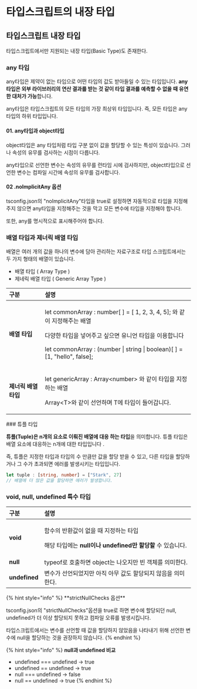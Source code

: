 # 타입스크립트의 내장 타입

## 타입스크립트 내장 타입

 타입스크립트에서만 지원되는 내장 타입\(Basic Type\)도 존재한다.

### any 타입

 any타입은 제약이 없는 타입으로 어떤 타입의 값도 받아들일 수 있는 타입입니다. **any타입은 외부 라이브러리의 연산 결과를 받는 것 같이 타입 결과를 예측할 수 없을 때 유연한 대처가 가능**합니다. 

 any타입은 타입스크립트의 모든 타입의 가장 최상위 타입입니다. 즉, 모든 타입은 any타입의 하위 타입입니다.

#### 01. any타입과 object타입

 object타입은 any 타입처럼 타입 구분 없이 값을 할당할 수 있는 특성이 있습니다. 그러나 속성의 유무를 검사하는 시점이 다릅니다.

 any타입으로 선언한 변수는 속성의 유무를 런타임 시에 검사하지만, object타입으로 선언한 변수는 컴파일 시간에 속성의 유무를 검사합니다.

#### 02 .noImplicitAny 옵션 

 tsconfig.json의 "noImplicitAny"타입을 true로 설정하면 자동적으로 타입을 지정해 주지 않으면 any타입을 지정해주는 것을 막고 모든 변수에 타입을 지정해야 합니다. 

또한, any를 명시적으로 표시해주어야 합니다. 

### 배열 타입과 제너릭 배열 타입

 배열은 여러 개의 값을 하나의 변수에 담아 관리하는 자료구조로 타입 스크립트에서는 두 가지 형태의 배열이 있습니다. 

* 배열 타입 \( Array Type \)
* 제네릭 배열 타입 \( Generic Array Type \)

<table>
  <thead>
    <tr>
      <th style="text-align:left">&#xAD6C;&#xBD84;</th>
      <th style="text-align:left">&#xC124;&#xBA85;</th>
    </tr>
  </thead>
  <tbody>
    <tr>
      <td style="text-align:left"><b>&#xBC30;&#xC5F4; &#xD0C0;&#xC785;</b>
      </td>
      <td style="text-align:left">
        <p>let commonArray : number[ ] = [ 1, 2, 3, 4, 5]; &#xC640; &#xAC19;&#xC774;
          &#xC9C0;&#xC815;&#xD574;&#xC8FC;&#xB294; &#xBC30;&#xC5F4;</p>
        <p>&#xB2E4;&#xC591;&#xD55C; &#xD0C0;&#xC785;&#xC744; &#xB123;&#xC5B4;&#xC8FC;&#xACE0;
          &#xC2F6;&#xC73C;&#xBA74; &#xC720;&#xB2C8;&#xC5B8; &#xD0C0;&#xC785;&#xC744;
          &#xC774;&#xC6A9;&#xD569;&#xB2C8;&#xB2E4;</p>
        <p>let commonArray : (number | string | boolean)[ ] = [1, &quot;hello&quot;,
          false];</p>
      </td>
    </tr>
    <tr>
      <td style="text-align:left"><b>&#xC81C;&#xB108;&#xB9AD; &#xBC30;&#xC5F4; &#xD0C0;&#xC785; </b>
      </td>
      <td style="text-align:left">
        <p>let genericArray : Array&lt;number&gt; &#xC640; &#xAC19;&#xC774; &#xD0C0;&#xC785;&#xC744;
          &#xC9C0;&#xC815;&#xD558;&#xB294; &#xBC30;&#xC5F4;</p>
        <p>Array&lt;T&gt;&#xC640; &#xAC19;&#xC774; &#xC120;&#xC5B8;&#xD558;&#xBA70;
          T&#xC5D0; &#xD0C0;&#xC785;&#xC774; &#xB4E4;&#xC5B4;&#xAC11;&#xB2C8;&#xB2E4;.</p>
      </td>
    </tr>
  </tbody>
</table>### 튜플 타입 

 **튜플\(Tuple\)은 n개의 요소로 이뤄진 배열에 대응 하는 타입**을 의미합니다. 튜플 타입은 배열 요소에 대응하는 n개에 대한 타입입니다 .   
  
 즉, 튜플은 지정한 타입과 타입의 수 만큼만 값을 할당 받을 수 있고, 다른 타입을 할당하거나 그 수가 초과되면 에러를 발생시키는 타입입니다.

```typescript
let tuple : [string, number] = ["Stark", 27]
// 배열에 더 많은 값을 할당하면 에러가 발생합니다. 
```

### void, null, undefined 특수 타입

<table>
  <thead>
    <tr>
      <th style="text-align:left">&#xAD6C;&#xBD84;</th>
      <th style="text-align:left">&#xC124;&#xBA85;</th>
    </tr>
  </thead>
  <tbody>
    <tr>
      <td style="text-align:left"><b>void</b>
      </td>
      <td style="text-align:left">
        <p>&#xD568;&#xC218;&#xC758; &#xBC18;&#xD658;&#xAC12;&#xC774; &#xC5C6;&#xC744;
          &#xB54C; &#xC9C0;&#xC815;&#xD558;&#xB294; &#xD0C0;&#xC785;</p>
        <p>&#xD574;&#xB2F9; &#xD0C0;&#xC785;&#xC5D0;&#xB294; <b>null&#xC774;&#xB098; undefined&#xB9CC; &#xD560;&#xB2F9;&#xD560;</b> &#xC218;
          &#xC788;&#xC2B5;&#xB2C8;&#xB2E4;.</p>
      </td>
    </tr>
    <tr>
      <td style="text-align:left"><b>null</b>
      </td>
      <td style="text-align:left">typeof&#xB85C; &#xD638;&#xCD9C;&#xD558;&#xBA74; object&#xB294; &#xB098;&#xC624;&#xC9C0;&#xB9CC;
        &#xBE48; &#xAC1D;&#xCCB4;&#xB97C; &#xC758;&#xBBF8;&#xD55C;&#xB2E4;.</td>
    </tr>
    <tr>
      <td style="text-align:left"><b>undefined</b>
      </td>
      <td style="text-align:left">&#xBCC0;&#xC218;&#xAC00; &#xC120;&#xC5B8;&#xB418;&#xC5C8;&#xC9C0;&#xB9CC;
        &#xC544;&#xC9C1; &#xC544;&#xBB34; &#xAC12;&#xB3C4; &#xD560;&#xB2F9;&#xB418;&#xC9C0;
        &#xC54A;&#xC74C;&#xC744; &#xC758;&#xBBF8;&#xD55C;&#xB2E4;.</td>
    </tr>
  </tbody>
</table>{% hint style="info" %}
**strictNullChecks 옵션**

 tsconfig.json의 "strictNullChecks"옵션을 true로 하면 변수에 할당되던 null, undefined가 더 이상 할당되지 못하고 컴파일 오류를 발생시킵니다.   
  
타입스크립트에서는 변수를 선언할 때 값을 할당하지 않았음을 나타내기 위해 선언한 변수에 null을 할당하는 것을 권장하지 않습니다. 
{% endhint %}

{% hint style="info" %}
**null과 undefined 비교**

* undefined === undefined        -&gt;   true
* undefined == undefined          -&gt;   true
* null === undefined                   -&gt;   false
* null == undefined                     -&gt;   true 
{% endhint %}



